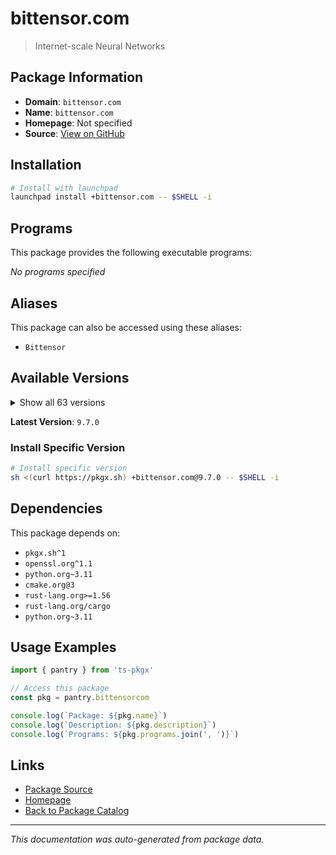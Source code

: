 # bittensor.com

> Internet-scale Neural Networks

## Package Information

- **Domain**: `bittensor.com`
- **Name**: `bittensor.com`
- **Homepage**: Not specified
- **Source**: [View on GitHub](https://github.com/pkgxdev/pantry/tree/main/projects/bittensor.com/package.yml)

## Installation

```bash
# Install with launchpad
launchpad install +bittensor.com -- $SHELL -i
```

## Programs

This package provides the following executable programs:

*No programs specified*

## Aliases

This package can also be accessed using these aliases:

- `Bittensor`

## Available Versions

<details>
<summary>Show all 63 versions</summary>

- `9.7.0`, `9.6.1`, `9.6.0`, `9.5.0`, `9.4.0`
- `9.3.0`, `9.2.0`, `9.1.0`, `9.0.4`, `9.0.3`
- `9.0.2`, `9.0.1`, `9.0.0`, `8.5.2`, `8.5.1`
- `8.5.0`, `8.4.5`, `8.4.4`, `8.4.3`, `8.4.2`
- `8.4.1`, `8.4.0`, `8.3.1`, `8.3.0`, `8.2.1`
- `8.2.0`, `8.1.1`, `8.1.0`, `8.0.0`, `7.4.0`
- `7.3.1`, `7.3.0`, `7.2.1`, `7.2.0`, `7.1.2`
- `7.1.1`, `7.1.0`, `7.0.2`, `7.0.1`, `7.0.0`
- `6.12.4`, `6.12.3`, `6.12.2`, `6.12.1`, `6.12.0`
- `6.11.1`, `6.11.0`, `6.10.2`, `6.10.1`, `6.10.0`
- `6.9.4`, `6.9.3`, `6.9.2`, `6.9.1`, `6.9.0`
- `6.8.2`, `6.8.1`, `6.8.0`, `6.7.3`, `6.7.2`
- `6.7.1`, `6.7.0`, `6.5.0`

</details>

**Latest Version**: `9.7.0`

### Install Specific Version

```bash
# Install specific version
sh <(curl https://pkgx.sh) +bittensor.com@9.7.0 -- $SHELL -i
```

## Dependencies

This package depends on:

- `pkgx.sh^1`
- `openssl.org^1.1`
- `python.org~3.11`
- `cmake.org@3`
- `rust-lang.org>=1.56`
- `rust-lang.org/cargo`
- `python.org~3.11`

## Usage Examples

```typescript
import { pantry } from 'ts-pkgx'

// Access this package
const pkg = pantry.bittensorcom

console.log(`Package: ${pkg.name}`)
console.log(`Description: ${pkg.description}`)
console.log(`Programs: ${pkg.programs.join(', ')}`)
```

## Links

- [Package Source](https://github.com/pkgxdev/pantry/tree/main/projects/bittensor.com/package.yml)
- [Homepage](#)
- [Back to Package Catalog](../package-catalog.md)

---

*This documentation was auto-generated from package data.*
